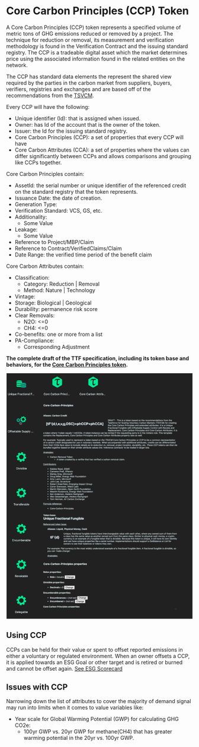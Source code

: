 # Core Carbon Principles (CCP) Token

A Core Carbon Principles (CCP) token represents a specified volume of metric tons of GHG emissions reduced or removed by a project. The technique for reduction or removal, its measurement and verification methodology is found in the Verification Contract and the issuing standard registry. The CCP is a tradeable digital asset which the market determines price using the associated information found in the related entities on the network.

The CCP has standard data elements the represent the shared view required by the parties in the carbon market from suppliers, buyers, verifiers, registries and exchanges and are based off of the recommendations from the [TSVCM](https://www.iif.com/tsvcm).

Every CCP will have the following:

- Unique identifier (Id): that is assigned when issued.
- Owner: has Id of the account that is the owner of the token.
- Issuer: the Id for the issuing standard registry.
- Core Carbon Principles (CCP): a set of properties that every CCP will have
- Core Carbon Attributes (CCA): a set of properties where the values can differ significantly between CCPs and allows comparisons and grouping like CCPs together.

Core Carbon Principles contain:

- AssetId: the serial number or unique identifier of the referenced credit on the standard registry that the token represents.
- Issuance Date: the date of creation.
- Generation Type:
- Verification Standard: VCS, GS, etc.
- Additionality:
  - Some Value
- Leakage:
  - Some Value
- Reference to Project/MBP/Claim
- Reference to Contract/VerifiedClaims/Claim
- Date Range: the verified time period of the benefit claim

Core Carbon Attributes contain:

- Classification:
  - Category: Reduction | Removal
  - Method: Nature | Technology
- Vintage:
- Storage: Biological | Geological
- Durability: permanence risk score
- Clear Removals:
  - N2O: <=0
  - CH4: <=0
- Co-benefits: one or more from a list
- PA-Compliance:
  - Corresponding Adjustment

**The complete draft of the TTF specification, including its token base and behaviors, for the [Core Carbon Principles token](https://github.com/InterWorkAlliance/TokenTaxonomyFramework/tree/main/artifacts/token-templates/specifications/Core-Carbon-Principles/latest).**

![CCP-TTF](../images/ccp-ttf.png)

## Using CCP

CCPs can be held for their value or spent to offset reported emissions in either a voluntary or regulated environment. When an owner offsets a CCP, it is applied towards an ESG Goal or other target and is retired or burned and cannot be offset again. [See ESG Scorecard](../emissions/ESG-Scorecard.md)

## Issues with CCP

Narrowing down the list of attributes to cover the majority of demand signal may run into limits when it comes to value variables like:

- Year scale for Global Warming Potential (GWP) for calculating GHG CO2e:
  - 100yr GWP vs. 20yr GWP for methane(CH4) that has greater warming potential in the 20yr vs. 100yr GWP.
